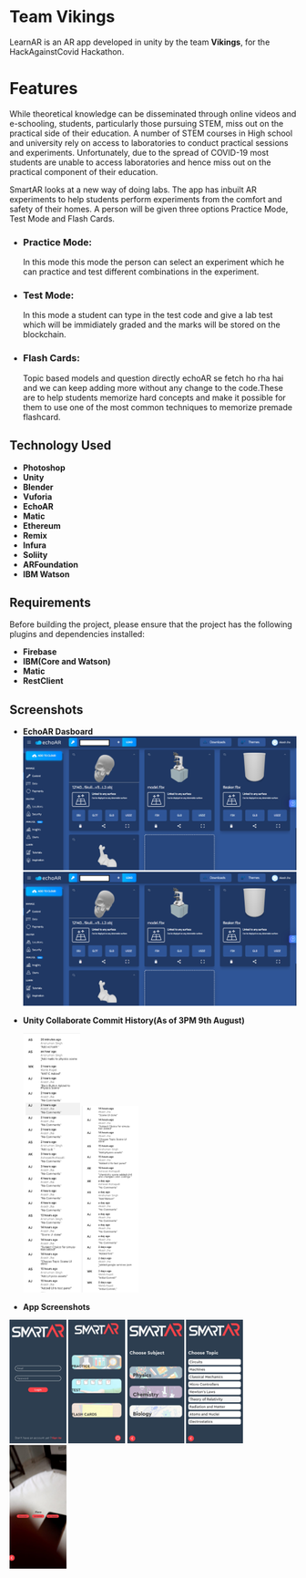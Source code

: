 # Team Vikings

LearnAR is an AR app developed in unity by the team <b>Vikings</b>, for the HackAgainstCovid Hackathon.

# Features
While theoretical knowledge can be disseminated through online videos and e-schooling, students, particularly those pursuing STEM, miss out on the practical side of their education. A number of STEM courses in High school and university rely on access to laboratories to conduct practical sessions and experiments. Unfortunately, due to the spread of COVID-19 most students are unable to access laboratories and hence miss out on the practical component of their education.

SmartAR looks at a new way of doing labs. The app has inbuilt AR experiments to help students perform experiments from the comfort and safety of their homes. A person will be given three options Practice Mode, Test Mode and Flash Cards.
- ### Practice Mode:  
    In this mode this mode the person can select an experiment which he can practice and test different combinations in the experiment.
- ### Test Mode:
    In this mode a student can type in the test code and give a lab test which will be immidiately graded and the marks will be stored on the blockchain.
- ### Flash Cards:
    Topic based models and question directly echoAR se fetch ho rha hai and we can keep adding more without any change to the code.These are to help students memorize hard concepts and make it possible for them to use one of the most common techniques to memorize premade flashcard.

## Technology Used
- <b>Photoshop
- Unity
- Blender
- Vuforia 
- EchoAR
- Matic
- Ethereum
- Remix
- Infura
- Soliity
- ARFoundation
- IBM Watson</b>

## Requirements

Before building the project, please ensure that the project has the following plugins and dependencies installed:


- <b>Firebase
- IBM(Core and Watson)
- Matic
- RestClient
</b>

## Screenshots
<p float="center">
<b>

- EchoAR Dasboard<br>
  <img src="ReadmeAssets/echo1.png" width="600"  />
  <img src="ReadmeAssets/echo1.png" width="600" /> 
- Unity Collaborate Commit History(As of 3PM 9th August)

  <img src="ReadmeAssets/u1.png" width="100" />
  <img src="ReadmeAssets/u2.png" width="100"/>
- App Screenshots
<img src="ReadmeAssets/PhoneScreenshots/5.jpeg" width="100"/>
<img src="ReadmeAssets/PhoneScreenshots/2.jpeg" width="100"/>
<img src="ReadmeAssets/PhoneScreenshots/4.jpeg" width="100"/>
<img src="ReadmeAssets/PhoneScreenshots/3.jpeg" width="100"/>
<img src="ReadmeAssets/PhoneScreenshots/1.jpeg" width="100"/>




</b>

</p>